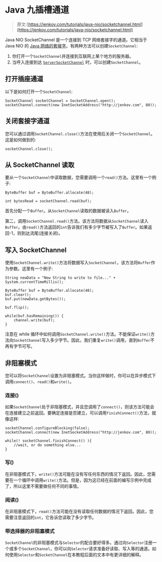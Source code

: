 # Java 九插槽通道

> 原文:[https://jenkov.com/tutorials/java-nio/socketchannel.html](https://jenkov.com/tutorials/java-nio/socketchannel.html)

Java NIO SocketChannel 是一个连接到 TCP 网络套接字的通道。它相当于 Java NIO 的 [Java 网络的套接字](/java-networking/sockets.html)。有两种方法可以创建`SocketChannel`:

1.  你打开一个`SocketChannel`并连接到互联网上某个地方的服务器。
2.  当呼入连接到达 [`ServerSocketChannel`](server-socket-channel.html) 时，可以创建`SocketChannel`。

## 打开插座通道

以下是如何打开一个`SocketChannel`:

```
SocketChannel socketChannel = SocketChannel.open();
socketChannel.connect(new InetSocketAddress("http://jenkov.com", 80));

```

## 关闭套接字通道

您可以通过调用`SocketChannel.close()`方法在使用后关闭一个`SocketChannel`。这是如何做到的:

```
socketChannel.close();    

```

## 从 SocketChannel 读取

要从一个`SocketChannel`中读取数据，您需要调用一个`read()`方法。这里有一个例子:

```
ByteBuffer buf = ByteBuffer.allocate(48);

int bytesRead = socketChannel.read(buf);

```

首先分配一个`Buffer`。从`SocketChannel`读取的数据被读入`Buffer`。

第二，调用`SocketChannel.read()`方法。该方法将数据从`SocketChannel`读入`Buffer`。由`read()`方法返回的`int`告诉我们有多少字节被写入了`Buffer`。如果返回-1，则到达流尾(连接关闭)。

## 写入 SocketChannel

使用`SocketChannel.write()`方法将数据写入`SocketChannel`，该方法将`Buffer`作为参数。这里有一个例子:

```
String newData = "New String to write to file..." + System.currentTimeMillis();

ByteBuffer buf = ByteBuffer.allocate(48);
buf.clear();
buf.put(newData.getBytes());

buf.flip();

while(buf.hasRemaining()) {
    channel.write(buf);
}

```

注意在 while 循环中如何调用`SocketChannel.write()`方法。不能保证`write()`方法向`SocketChannel`写入多少字节。因此，我们重复`write()`调用，直到`Buffer`不再有字节可写。

## 非阻塞模式

您可以将`SocketChannel`设置为非阻塞模式。当你这样做时，你可以在异步模式下调用`connect()`、`read()`和`write()`。

### 连接()

如果`SocketChannel`处于非阻塞模式，并且您调用了`connect()`，则该方法可能会在连接建立之前返回。要确定连接是否建立，可以调用`finishConnect()`方法，就像这样:

```
socketChannel.configureBlocking(false);
socketChannel.connect(new InetSocketAddress("http://jenkov.com", 80));

while(! socketChannel.finishConnect() ){
    //wait, or do something else...    
}

```

### 写()

在非阻塞模式下，`write()`方法可能在没有写任何东西的情况下返回。因此，您需要在一个循环中调用`write()`方法。但是，因为这已经在前面的编写示例中完成了，所以这里不需要做任何不同的事情。

### 阅读()

在非阻塞模式下，`read()`方法可能在没有读取任何数据的情况下返回。因此，您需要注意返回的`int`，它告诉您读取了多少字节。

### 带选择器的非阻塞模式

`SocketChannel`的非阻塞模式与`Selector`的配合要好得多。通过向`Selector`注册一个或多个`SocketChannel`，你可以向`Selector`请求准备好读取、写入等的通道。如何使用`Selector`和`SocketChannel`在本教程后面的文本中有更详细的解释。